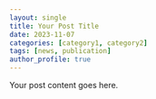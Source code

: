 ```yaml
---
layout: single
title: Your Post Title
date: 2023-11-07
categories: [category1, category2]
tags: [news, publication]
author_profile: true
---
```


Your post content goes here.